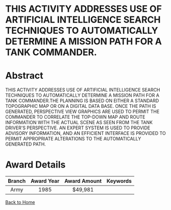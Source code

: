 
THIS ACTIVITY ADDRESSES USE OF ARTIFICIAL INTELLIGENCE SEARCH TECHNIQUES TO AUTOMATICALLY DETERMINE A MISSION PATH FOR A TANK COMMANDER.
========================================================================================================================================

# Abstract


THIS ACTIVITY ADDRESSES USE OF ARTIFICIAL INTELLIGENCE SEARCH TECHNIQUES TO AUTOMATICALLY DETERMINE A MISSION PATH FOR A TANK COMMANDER.THE PLANNING IS BASED ON EITHER A STANDARD TOPOGRAPHIC MAP OR ON A DIGITAL DATA BASE. ONCE THE PATH IS GENERATED, PERSPECTIVE VIEW GRAPHICS ARE USED TO PERMIT THE COMMANDER TO CORRELATE THE TOP-DOWN MAP AND ROUTE INFORMATION WITH THE ACTUAL SCENE AS SEEN FROM THE TANK DRIVER'S PERSPECTIVE. AN EXPERT SYSTEM IS USED TO PROVIDE ADVISORY INFORMATION, AND AN EFFICIENT INTERFACE IS PROVIDED TO PERMIT APPROPRIATE ALTERATIONS TO THE AUTOMATICALLY GENERATED PATH.  

# Award Details

|Branch|Award Year|Award Amount|Keywords|
| :---: | :---: | :---: | :---: |
|Army|1985|$49,981||
  
  


[Back to Home](https://github.com/chrischow/dod_sbir_awards#751)